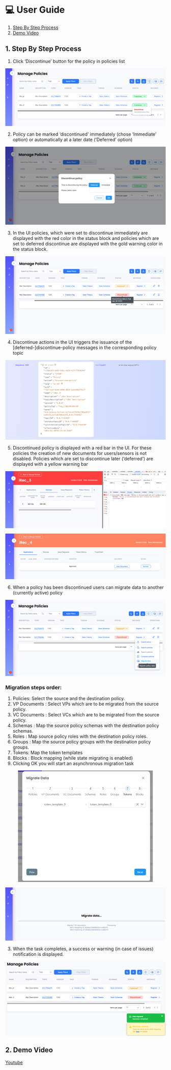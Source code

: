 # 💻 User Guide

1. [Step By Step Process](user-guide.md#id-1.-step-by-step-process)
2. [Demo Video](user-guide.md#id-2.-demo-video)

## 1. Step By Step Process

1. Click ‘Discontinue’ button for the policy in policies list

![image3.png](<../../../.gitbook/assets/0 (12).png>)

2. Policy can be marked ‘discontinued’ immediately (chose ‘Immediate’ option) or automatically at a later date (‘Deferred’ option)

![image1.png](<../../../.gitbook/assets/1 (14).png>)

3. In the UI policies, which were set to discontinue immediately are displayed with the red color in the status block and policies which are set to deferred discontinue are displayed with the gold warning color in the status block.

![image10.png](<../../../.gitbook/assets/2 (16).png>)

4. Discontinue actions in the UI triggers the issuance of the \[deferred-]discontinue-policy messages in the corresponding policy topic

![image12.png](<../../../.gitbook/assets/3 (13).png>)

5. Discontinued policy is displayed with a red bar in the UI. For these policies the creation of new documents for users/sensors is not disabled. Policies which are set to discontinue later (‘deferred’) are displayed with a yellow warning bar

![image4.png](<../../../.gitbook/assets/4 (11).png>)

![image11.png](<../../../.gitbook/assets/5 (14).png>)

6. When a policy has been discontinued users can migrate data to another (currently active) policy

![image6.png](<../../../.gitbook/assets/6 (13).png>)

### Migration steps order:

1. Policies: Select the source and the destination policy.
2. VP Documents : Select VPs which are to be migrated from the source policy.
3. VC Documents : Select VCs which are to be migrated from the source policy.
4. Schemas : Map the source policy schemas with the destination policy schemas.
5. Roles : Map source policy roles with the destination policy roles.
6. Groups : Map the source policy groups with the destination policy groups.
7. Tokens: Map the token templates&#x20;
8. Blocks :  Block mapping (while state migrating is enabled)
9. Clicking OK you will start an asynchronous migration task

<figure><img src="../../../.gitbook/assets/image (602).png" alt=""><figcaption></figcaption></figure>

![image9.png](<../../../.gitbook/assets/7 (13).png>)

3. When the task completes, a success or warning (in case of issues) notification is displayed.

![image8.png](<../../../.gitbook/assets/8 (14).png>)

## 2. Demo Video

[Youtube](https://www.youtube.com/watch?v=vvHI4AG-8z8\&list=PLnld0e1pwLhqdR0F9dusqILDww6uZywwR\&index=13)
